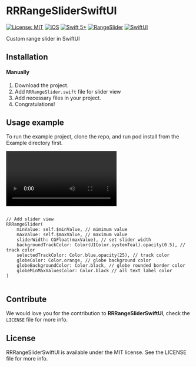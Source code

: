 # RRRangeSliderSwiftUI

[![License: MIT](https://img.shields.io/badge/license-MIT-green.svg?style=flat)](https://github.com/Rahul-Mayani/SwiftUIListingData/blob/master/LICENSE)
[![iOS](https://img.shields.io/badge/Platform-iOS-orange.svg?style=flat)](https://developer.apple.com/ios/)
[![Swift 5+](https://img.shields.io/badge/Swift-5+-orange.svg?style=flat)](https://developer.apple.com/swift/)
[![RangeSlider](https://img.shields.io/badge/Range-Slider-orange.svg?style=flat)](https://github.com/Rahul-Mayani/RRRangeSliderSwiftUI/)
[![SwiftUI](https://img.shields.io/badge/SwiftUI-orange.svg?style=flat)](https://developer.apple.com/swiftui/)

Custom range slider in SwiftUI

## Installation

#### Manually
1. Download the project.
2. Add `RRRangeSlider.swift` file for slider view
3. Add necessary files in your project.
4. Congratulations!  

## Usage example
To run the example project, clone the repo, and run pod install from the Example directory first.

![alt text](https://github.com/Rahul-Mayani/RRRangeSliderSwiftUI/blob/main/sample.mov)

```

// Add slider view
RRRangeSlider(
    minValue: self.$minValue, // mimimum value
    maxValue: self.$maxValue, // maximum value
    sliderWidth: CGFloat(maxValue), // set slider width
    backgroundTrackColor: Color(UIColor.systemTeal).opacity(0.5), // track color
    selectedTrackColor: Color.blue.opacity(25), // track color
    globeColor: Color.orange, // globe background color
    globeBackgroundColor: Color.black, // globe rounded border color
    globeMinMaxValuesColor: Color.black // all text label color
)


```

## Contribute 

We would love you for the contribution to **RRRangeSliderSwiftUI**, check the ``LICENSE`` file for more info.


## License

RRRangeSliderSwiftUI is available under the MIT license. See the LICENSE file for more info.
